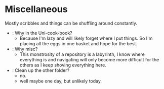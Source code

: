 # Miscellaneous

Mostly scribbles and things can be shuffling around constantly.

- : Why in the Uni-cook-book?
  - Because I'm lazy and will likely forget where I put things. So I'm placing all the eggs in one basket and hope for the best.
- : Why misc?
  - This monstrosity of a repository is a labyrinth, I know where everything is and navigating will only become more difficult for the others as I keep shoving everything here.
- : Clean up the other folder?
  - no.
  - well maybe one day, but unlikely today.

